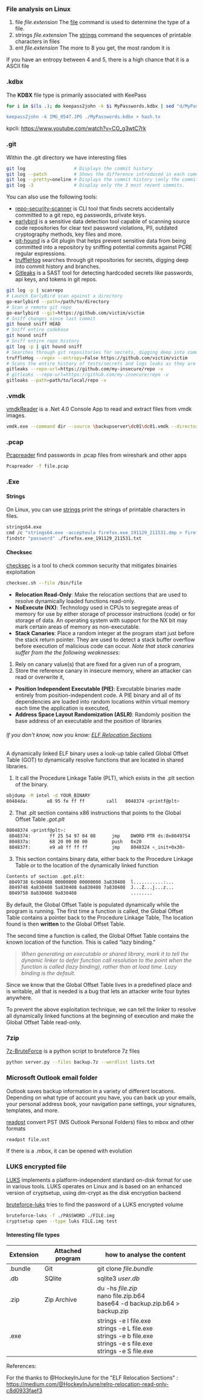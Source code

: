 ### File analysis on Linux

1. file *file.extension*
The [file](https://man7.org/linux/man-pages/man1/file.1.html) command is used to determine the type of a file.
2. strings *file.extension*
The [strings](https://man7.org/linux/man-pages/man1/strings.1.html) command the sequences of printable characters in files
3. ent *file.extension*
The more to 8 you get, the most random it is 

If you have an entropy between 4 and 5, there is a high chance that it is a ASCII file

### .kdbx

The **KDBX** file type is primarily associated with KeePass

```bash
for i in $(ls .); do keepass2john -k $i MyPasswords.kdbx | sed "d/MyPasswords/$i/g; done

keepass2john -k IMG_0547.JPG ./MyPasswords.kdbx > hash.tx
```

kpcli: https://www.youtube.com/watch?v=CO_g3wtC7rk

### .git

Within the .git directory we have interesting files

```bash
git log                  # Displays the commit history
git log --patch          # Shows the difference introduced in each commit.
git log --pretty=oneline # Displays the commit history (only the commit comment)
git log -3               # Display only the 3 most recent commits.
```

You can also use the following tools:

- [repo-security-scanner](https://github.com/UKHomeOffice/repo-security-scanner) is CLI tool that finds secrets accidentally committed to a git repo, eg passwords, private keys.
- [earlybird](https://github.com/americanexpress/earlybird) is a sensitive data detection tool capable of scanning source code repositories for clear text password violations, PII, outdated cryptography methods, key files and more.
- [git-hound](https://github.com/ezekg/git-hound) is a Git plugin that helps prevent sensitive data from being committed into a repository by sniffing potential commits against PCRE regular expressions.
- [truffleHog](https://github.com/dxa4481/truffleHog) searches through git repositories for secrets, digging deep into commit history and branches.
- [Gitleaks](https://github.com/zricethezav/gitleaks) is a SAST tool for detecting hardcoded secrets like passwords, api keys, and tokens in git repos.

```bash
git log -p | scanrepo
# Launch EarlyBird scan against a directory
go-earlybird --path=/path/to/directory
# Scan a remote git repo
go-earlybird --git=https://github.com/victim/victim
# Sniff changes since last commit
git hound sniff HEAD
# Sniff entire codebase
git hound sniff
# Sniff entire repo history
git log -p | git hound sniff
# Searches through git repositories for secrets, digging deep into commit history and branches.
truffleHog --regex --entropy=False https://github.com/victim/victim 
# Scans the entire history of tests/secrets and logs leaks as they are encountered
gitleaks --repo-url=https://github.com/my-insecure/repo -v
# gitleaks --repo-url=https://github.com/my-insecure/repo -v
gitleaks --path=path/to/local/repo -v
```

### .vmdk

[vmdkReader](https://github.com/leftp/VmdkReader) is a .Net 4.0 Console App to read and extract files from vmdk images.

```bash
vmdk.exe --command dir --source \backupserver\dc01\dc01.vmdk --directory \Users\
```

### .pcap

[Pcapreader](https://github.com/raioramalho/Pcapreader) find passwords in .pcap files from wireshark and other apps

```bash
Pcapreader -f file.pcap
```

### .Exe

#### Strings

On Linux, you can use [strings](https://linux.die.net/man/1/strings) print the strings of printable characters in files.

```bash
strings64.exe
cmd /c "strings64.exe -accepteula firefox.exe_191129_211531.dmp > firefox.exe_191129_211531.txt"
findstr "password" ./firefox.exe_191129_211531.txt
```

#### Checksec

[checksec](https://www.trapkit.de/tools/checksec/) is a tool to check common security that mitigates binairies exploitation

```bash
checksec.sh --file /bin/file
```

- **Relocation Read-Only**: Make the relocation sections that are used to resolve dynamically loaded functions read-only.
- **NoExecute (NX)**: Technology used in CPUs to segregate areas of memory for use by either storage of processor instructions (code) or for storage of data.
An operating system with support for the NX bit may mark certain areas of memory as non-executable.
- **Stack Canaries**: Place a random integer at the program start just before the stack return pointer.
They are used to detect a stack buffer overflow before execution of malicious code can occur.
*Note that stack canaries suffer from the the following weaknesses:*

1) Rely on canary value(s) that are fixed for a given run of a program,
2) Store the reference canary in insecure memory, where an attacker can read or overwrite it,

- **Position Independent Executable (PIE)**: Executable binaries made entirely from position-independent code.
A PIE binary and all of its dependencies are loaded into random locations within virtual memory each time the application is executed,
- **Address Space Layout Randomization (ASLR)**: Randomly position the base address of an executable and the position of libraries

###### *If you don't know, now you know: [ELF Relocation Sections](https://medium.com/@HockeyInJune/relro-relocation-read-only-c8d0933faef3)*

A dynamically linked ELF binary uses a look-up table called Global Offset Table (GOT) to dynamically resolve functions that are located in shared libraries.

1) It call the Procedure Linkage Table (PLT), which exists in the .plt section of the binary.

```bash
objdump -M intel -d YOUR_BINARY
80484da:       e8 95 fe ff ff        call   8048374 <printf@plt>
```

2) That .plt section contains x86 instructions that points to the Global Offset Table *.got.plt*

```bash
08048374 <printf@plt>:
 8048374:       ff 25 54 97 04 08      jmp    DWORD PTR ds:0x8049754
 804837a:       68 20 00 00 00         push   0x20
 804837f:       e9 a0 ff ff ff         jmp    8048324 <_init+0x30>
```

3) This section contains binary data, either back to the Procedure Linkage Table or to the location of the dynamically linked function

```bash
Contents of section .got.plt:
 8049738 6c960408 00000000 00000000 3a830408  l...........:...
 8049748 4a830408 5a830408 6a830408 7a830408  J...Z...j...z...
 8049758 8a830408 9a830408                    ........
```

By default, the Global Offset Table is populated dynamically while the program is running.
The first time a function is called, the Global Offset Table contains a pointer back to the Procedure Linkage Table,
The location found is then **written** to the Global Offset Table.

The second time a function is called, the Global Offset Table contains the known location of the function. This is called “lazy binding.”
> *When generating an executable or shared library, mark it to tell the dynamic linker to defer function call resolution to the point when the function is called (lazy binding), rather than at load time. Lazy binding is the default.*

Since we know that the Global Offset Table lives in a predefined place and is writable, all that is needed is a bug that lets an attacker write four bytes anywhere.

To prevent the above exploitation technique, we can tell the linker to resolve all dynamically linked functions at the beginning of execution and make the Global Offset Table read-only.

### 7zip

[7z-BruteForce](https://github.com/Seyptoo/7z-BruteForce) is a python script to bruteforce 7z files

```bash
python server.py --files backup.7z --wordlist lists.txt
```

### Microsoft Outlook email folder

Outlook saves backup information in a variety of different locations. Depending on what type of account you have, you can back up your emails, your personal address book, your navigation pane settings, your signatures, templates, and more.

[readpst](https://linux.die.net/man/1/readpst) convert PST (MS Outlook Personal Folders) files to mbox and other formats

```bash
readpst file.ost
```

If there is a .mbox, it can be opened with evolution

### LUKS encrypted file

[LUKS](https://en.wikipedia.org/wiki/Linux_Unified_Key_Setup) implements a platform-independent standard on-disk format for use in various tools.
LUKS operates on Linux and is based on an enhanced version of cryptsetup, using dm-crypt as the disk encryption backend

[bruteforce-luks](https://github.com/glv2/bruteforce-luks) tries to find the password of a LUKS encrypted volume

```bash
bruteforce-luks -f ./PASSWORD ./FILE.img
cryptsetup open --type luks FILE.img test
```

#### Interesting file types

|Extension|Attached program|how to analyse the content|
|-|---------- | ----------- |
|.bundle|Git|git clone *file.bundle*|
|.db|SQlite|sqlite3 *user.db*|
|.zip|Zip Archive|du -hs *file.zip*<BR > nano file.zip.b64<BR > base64 -d backup.zip.b64 > backup.zip|
|.exe||strings -e l file.exe<br>strings -e L file.exe<br>strings -e b file.exe<br>strings -e s file.exe<br>strings -e S file.exe<br>|

References:

For the thanks to @HockeyInJune for the "ELF Relocation Sections" : <https://medium.com/@HockeyInJune/relro-relocation-read-only-c8d0933faef3>